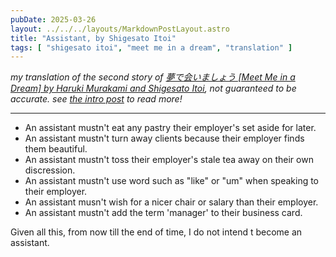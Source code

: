 ```yaml
---
pubDate: 2025-03-26
layout: ../../../layouts/MarkdownPostLayout.astro
title: "Assistant, by Shigesato Itoi"
tags: [ "shigesato itoi", "meet me in a dream", "translation" ]
---
```


_my translation of the second story of [夢で会いましょう [Meet Me in a Dream] by Haruki Murakami and Shigesato Itoi](https://www.goodreads.com/en/book/show/31029521-let-s-meet-in-dreams), not guaranteed to be accurate. see [the intro post](/posts/meet-me-in-a-dream/00-intro) to read more!_

---

* An assistant mustn't eat any pastry their employer's set aside for later.
* An assistant mustn't turn away clients because their employer finds them beautiful.
* An assistant mustn't toss their employer's stale tea away on their own discression.
* An assistant mustn't use word such as "like" or "um" when speaking to their employer.
* An assistant musn't wish for a nicer chair or salary than their employer.
* An assistant mustn't add the term 'manager' to their business card.

Given all this, from now till the end of time, I do not intend t become an assistant.